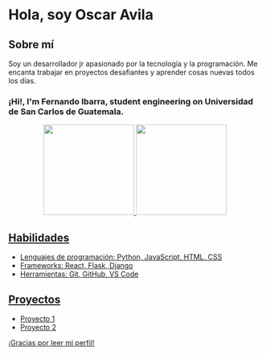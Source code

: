 # Hola, soy Oscar Avila

## Sobre mí

Soy un desarrollador jr apasionado por la tecnología y la programación. Me encanta trabajar en proyectos desafiantes y aprender cosas nuevas todos los días.

### ¡Hi!, I'm Fernando Ibarra, student engineering on Universidad de San Carlos de Guatemala.

<div align="center">
  <a href="https://github.com/OzAvilaD">
  <img height="180em" src="https://github-readme-stats-eight-theta.vercel.app/api?username=OzAvilaD&show_icons=true&theme=midnight-purple&include_all_commits=true&count_private=true"/>
  <img height="180em" src="https://github-readme-stats-eight-theta.vercel.app/api/top-langs/?username=OzAvilaD&layout=compact&langs_count=7&theme=midnight-purple"/>
</div>
    
## Habilidades

- Lenguajes de programación: Python, JavaScript, HTML, CSS
- Frameworks: React, Flask, Django
- Herramientas: Git, GitHub, VS Code

## Proyectos

- Proyecto 1
- Proyecto 2

¡Gracias por leer mi perfil!
